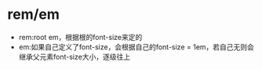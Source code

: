 # rem/em

- rem:root em，根据根的font-size来定的
- em:如果自己定义了font-size，会根据自己的font-size = 1em，若自己无则会继承父元素font-size大小，逐级往上
